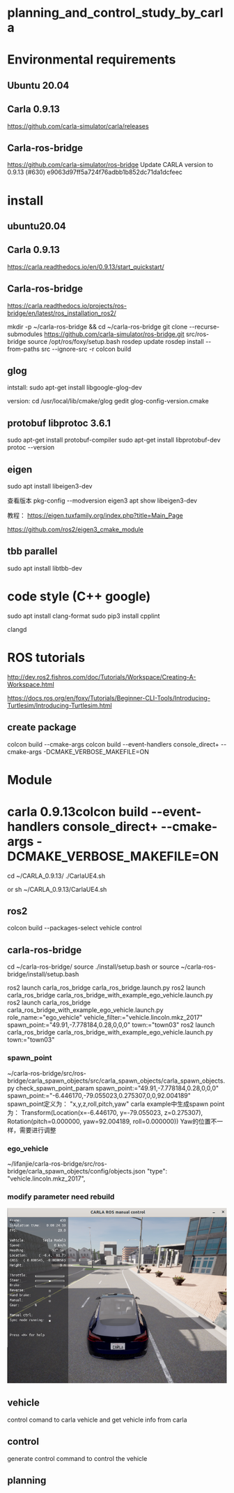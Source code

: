 # planning_and_control_study_by_carla
# Environmental requirements
## Ubuntu 20.04

## Carla 0.9.13
https://github.com/carla-simulator/carla/releases

## Carla-ros-bridge 
https://github.com/carla-simulator/ros-bridge
Update CARLA version to 0.9.13 (#630) e9063d97ff5a724f76adbb1b852dc71da1dcfeec

# install
## ubuntu20.04

## Carla 0.9.13
https://carla.readthedocs.io/en/0.9.13/start_quickstart/

## Carla-ros-bridge
https://carla.readthedocs.io/projects/ros-bridge/en/latest/ros_installation_ros2/

mkdir -p ~/carla-ros-bridge && cd ~/carla-ros-bridge
git clone --recurse-submodules https://github.com/carla-simulator/ros-bridge.git src/ros-bridge
source /opt/ros/foxy/setup.bash
rosdep update
rosdep install --from-paths src --ignore-src -r
colcon build

## glog
intstall:
sudo apt-get install libgoogle-glog-dev

version:
cd /usr/local/lib/cmake/glog
gedit glog-config-version.cmake

## protobuf libprotoc 3.6.1
sudo apt-get install protobuf-compiler
sudo apt-get install libprotobuf-dev
protoc --version

## eigen
sudo apt install libeigen3-dev

查看版本
pkg-config --modversion eigen3
apt show libeigen3-dev


教程：
https://eigen.tuxfamily.org/index.php?title=Main_Page

https://github.com/ros2/eigen3_cmake_module

## tbb parallel 
sudo apt install libtbb-dev


# code style (C++ google)
sudo apt install clang-format
sudo pip3 install cpplint

clangd

# ROS tutorials
http://dev.ros2.fishros.com/doc/Tutorials/Workspace/Creating-A-Workspace.html

https://docs.ros.org/en/foxy/Tutorials/Beginner-CLI-Tools/Introducing-Turtlesim/Introducing-Turtlesim.html

## create package
colcon build  --cmake-args
colcon build --event-handlers console_direct+ --cmake-args -DCMAKE_VERBOSE_MAKEFILE=ON

# Module
# carla 0.9.13colcon build --event-handlers console_direct+ --cmake-args -DCMAKE_VERBOSE_MAKEFILE=ON

cd ~/CARLA_0.9.13/
./CarlaUE4.sh

or
sh ~/CARLA_0.9.13/CarlaUE4.sh

## ros2
colcon build --packages-select vehicle control

## carla-ros-bridge
cd ~/carla-ros-bridge/
source ./install/setup.bash
or
source ~/carla-ros-bridge/install/setup.bash

ros2 launch carla_ros_bridge carla_ros_bridge.launch.py
ros2 launch carla_ros_bridge carla_ros_bridge_with_example_ego_vehicle.launch.py
ros2 launch carla_ros_bridge carla_ros_bridge_with_example_ego_vehicle.launch.py role_name:="ego_vehicle" vehicle_filter:="vehicle.lincoln.mkz_2017" spawn_point:="49.91,-7.778184,0.28,0,0,0"  town:="town03"
ros2 launch carla_ros_bridge carla_ros_bridge_with_example_ego_vehicle.launch.py  town:="town03"

### spawn_point
~/carla-ros-bridge/src/ros-bridge/carla_spawn_objects/src/carla_spawn_objects/carla_spawn_objects.py
check_spawn_point_param
spawn_point:="49.91,-7.778184,0.28,0,0,0"
spawn_point:="-6.446170,-79.055023,0.275307,0,0,92.004189"
spawn_point定义为：
"x,y,z,roll,pitch,yaw"
carla example中生成spawn point为：
Transform(Location(x=-6.446170, y=-79.055023, z=0.275307), Rotation(pitch=0.000000, yaw=92.004189, roll=0.000000))
Yaw的位置不一样，需要进行调整

### ego_vehicle
~/lifanjie/carla-ros-bridge/src/ros-bridge/carla_spawn_objects/config/objects.json
"type": "vehicle.lincoln.mkz_2017",

### modify parameter need rebuild 

![alt text](image.png)

## vehicle 
control comand to carla vehicle and get vehicle info from carla

## control
generate control command to control the vehicle

## planning




